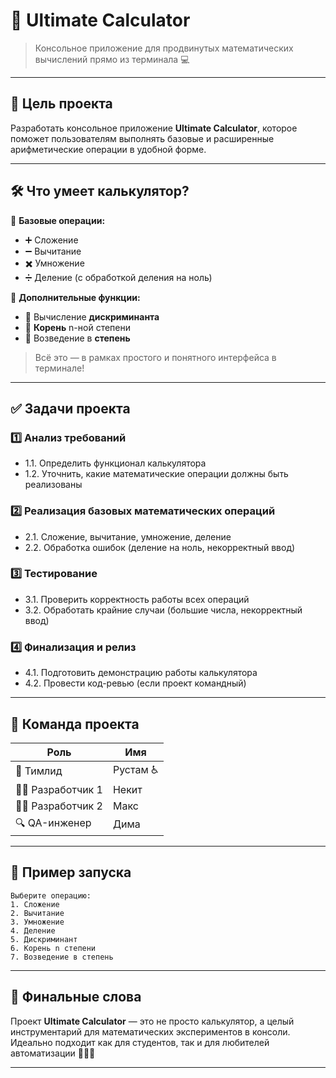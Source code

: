 
# 🧮 Ultimate Calculator

> Консольное приложение для продвинутых математических вычислений прямо из терминала 💻

---

## 🎯 Цель проекта

Разработать консольное приложение **Ultimate Calculator**, которое поможет пользователям выполнять базовые и расширенные арифметические операции в удобной форме.

---

## 🛠️ Что умеет калькулятор?

🧾 **Базовые операции:**
- ➕ Сложение  
- ➖ Вычитание  
- ✖️ Умножение  
- ➗ Деление (с обработкой деления на ноль)

🧮 **Дополнительные функции:**
- 🧷 Вычисление **дискриминанта**
- 🧬 **Корень** n-ной степени
- 🔋 Возведение в **степень**

> Всё это — в рамках простого и понятного интерфейса в терминале!

---

## ✅ Задачи проекта

### 1️⃣ Анализ требований
- 1.1. Определить функционал калькулятора  
- 1.2. Уточнить, какие математические операции должны быть реализованы  

### 2️⃣ Реализация базовых математических операций
- 2.1. Сложение, вычитание, умножение, деление  
- 2.2. Обработка ошибок (деление на ноль, некорректный ввод)  

### 3️⃣ Тестирование
- 3.1. Проверить корректность работы всех операций  
- 3.2. Обработать крайние случаи (большие числа, некорректный ввод)  

### 4️⃣ Финализация и релиз
- 4.1. Подготовить демонстрацию работы калькулятора  
- 4.2. Провести код-ревью (если проект командный)  

---

## 👥 Команда проекта

| Роль              | Имя         |
|-------------------|-------------|
| 🧠 Тимлид         | Рустам ♿    |
| 👨‍💻 Разработчик 1 | Некит       |
| 👨‍💻 Разработчик 2 | Макс        |
| 🔍 QA-инженер     | Дима        |

---

## 📸 Пример запуска

```
Выберите операцию:
1. Сложение
2. Вычитание
3. Умножение
4. Деление
5. Дискриминант
6. Корень n степени
7. Возведение в степень
```

---

## 🏁 Финальные слова

Проект **Ultimate Calculator** — это не просто калькулятор, а целый инструментарий для математических экспериментов в консоли. Идеально подходит как для студентов, так и для любителей автоматизации 🧑‍🔬✨

---
